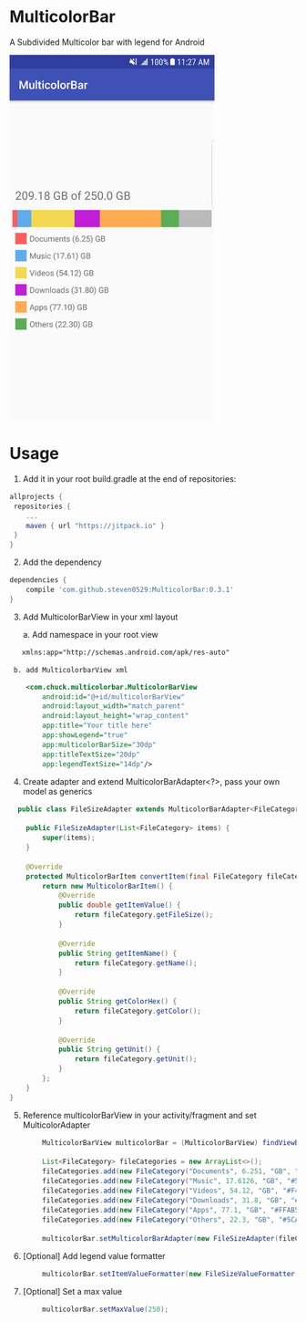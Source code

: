 # MulticolorBar
A Subdivided Multicolor bar with legend for Android

<img src="https://raw.githubusercontent.com/steven0529/MulticolorBar/master/multicolorbar.png" height=640 width=360 >

# Usage
1. Add it in your root build.gradle at the end of repositories:

```groovy
allprojects {
 repositories {
    ...
    maven { url "https://jitpack.io" }
 }
}
```

2. Add the dependency
```groovy
dependencies {
    compile 'com.github.steven0529:MulticolorBar:0.3.1'
}
```

3. Add MulticolorBarView in your xml layout
  
     a. Add namespace in your root view
 ```xml
    xmlns:app="http://schemas.android.com/apk/res-auto"
 ```
     b. add MulticolorbarView xml
```xml
    <com.chuck.multicolorbar.MulticolorBarView
        android:id="@+id/multicolorBarView"
        android:layout_width="match_parent"
        android:layout_height="wrap_content"
        app:title="Your title here"
        app:showLegend="true"
        app:multicolorBarSize="30dp"
        app:titleTextSize="20dp"
        app:legendTextSize="14dp"/>
```

4. Create adapter and extend MulticolorBarAdapter<?>, pass your own model as generics
```java
  public class FileSizeAdapter extends MulticolorBarAdapter<FileCategory> {

    public FileSizeAdapter(List<FileCategory> items) {
        super(items);
    }

    @Override
    protected MulticolorBarItem convertItem(final FileCategory fileCategory) {
        return new MulticolorBarItem() {
            @Override
            public double getItemValue() {
                return fileCategory.getFileSize();
            }

            @Override
            public String getItemName() {
                return fileCategory.getName();
            }

            @Override
            public String getColorHex() {
                return fileCategory.getColor();
            }

            @Override
            public String getUnit() {
                return fileCategory.getUnit();
            }
        };
    }
}
```

5. Reference multicolorBarView in your activity/fragment and set MulticolorAdapter
```java
        MulticolorBarView multicolorBar = (MulticolorBarView) findViewById(R.id.multicolorBarView);

        List<FileCategory> fileCategories = new ArrayList<>();
        fileCategories.add(new FileCategory("Documents", 6.251, "GB", "#FA5F5E"));
        fileCategories.add(new FileCategory("Music", 17.6126, "GB", "#5EACEC"));
        fileCategories.add(new FileCategory("Videos", 54.12, "GB", "#F4D851"));
        fileCategories.add(new FileCategory("Downloads", 31.8, "GB", "#C11FD7"));
        fileCategories.add(new FileCategory("Apps", 77.1, "GB", "#FFAB51"));
        fileCategories.add(new FileCategory("Others", 22.3, "GB", "#5CAD56"));

        multicolorBar.setMulticolorBarAdapter(new FileSizeAdapter(fileCategories));
```

6. [Optional] Add legend value formatter
```java
        multicolorBar.setItemValueFormatter(new FileSizeValueFormatter(Locale.US));
```

7. [Optional] Set a max value
```java
        multicolorBar.setMaxValue(250);
```
